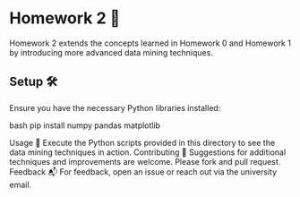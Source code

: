 



# Homework 2 📗

Homework 2 extends the concepts learned in Homework 0 and Homework 1 by introducing more advanced data mining techniques.

## Setup 🛠️

Ensure you have the necessary Python libraries installed:

bash
pip install numpy pandas matplotlib

Usage 🚀
Execute the Python scripts provided in this directory to see the data mining techniques in action.
Contributing 🤝
Suggestions for additional techniques and improvements are welcome. Please fork and pull request.
Feedback 📬
For feedback, open an issue or reach out via the university email.
